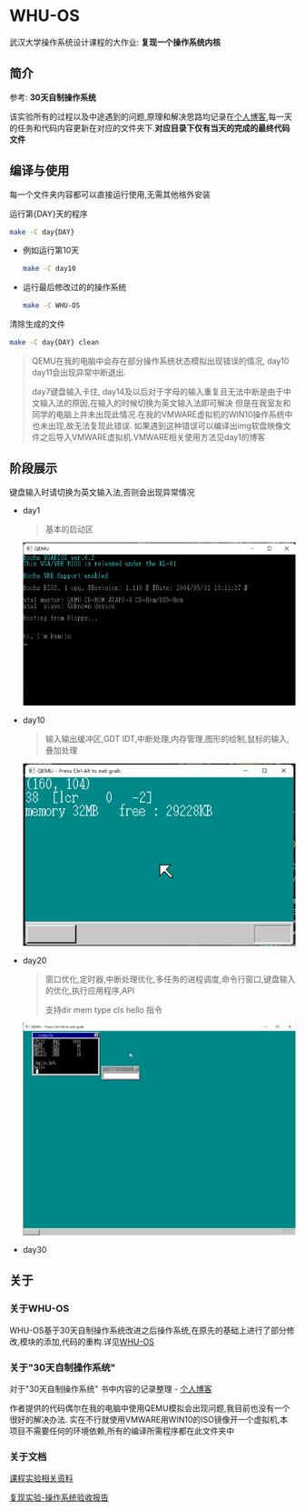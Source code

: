# WHU-OS

武汉大学操作系统设计课程的大作业: **复现一个操作系统内核**

## 简介

参考: **30天自制操作系统**

该实验所有的过程以及中途遇到的问题,原理和解决思路均记录在[个人博客](https://luzhixing12345.github.io/tags/OS/),每一天的任务和代码内容更新在对应的文件夹下.**对应目录下仅有当天的完成的最终代码文件**

## 编译与使用

每一个文件夹内容都可以直接运行使用,无需其他格外安装

运行第{DAY}天的程序

```bash
make -C day{DAY}
```

- 例如运行第10天

  ```bash
  make -C day10
  ```

- 运行最后修改过的的操作系统

  ```bash
  make -C WHU-OS
  ```

清除生成的文件

```bash
make -C day{DAY} clean
```

> QEMU在我的电脑中会存在部分操作系统状态模拟出现错误的情况, day10 day11会出现异常中断退出. 
>
> day7键盘输入卡住, day14及以后对于字母的输入重复且无法中断是由于中文输入法的原因,在输入的时候切换为英文输入法即可解决
> 但是在我室友和同学的电脑上并未出现此情况.在我的VMWARE虚拟机的WIN10操作系统中也未出现,故无法复现此错误. 如果遇到这种错误可以编译出img软盘映像文件之后导入VMWARE虚拟机.VMWARE相关使用方法见day1的博客

## 阶段展示

键盘输入时请切换为英文输入法,否则会出现异常情况

- day1

  > 基本的启动区

  ![20220705213449](https://raw.githubusercontent.com/learner-lu/picbed/master/20220705213449.png)

- day10

  > 输入输出缓冲区,GDT IDT,中断处理,内存管理,图形的绘制,鼠标的输入,叠加处理

  ![20220708045700](https://raw.githubusercontent.com/learner-lu/picbed/master/20220708045700.png)

- day20

  > 窗口优化,定时器,中断处理优化,多任务的进程调度,命令行窗口,键盘输入的优化,执行应用程序,API
  >
  > 支持dir mem type cls hello 指令

  ![20220714023429](https://raw.githubusercontent.com/learner-lu/picbed/master/20220714023429.png)

- day30

## 关于

### 关于WHU-OS

WHU-OS基于30天自制操作系统改进之后操作系统,在原先的基础上进行了部分修改,模块的添加,代码的重构.详见[WHU-OS](WHU-OS.md)

### 关于"30天自制操作系统"

对于"30天自制操作系统" 书中内容的记录整理 - [个人博客](https://luzhixing12345.github.io/tags/OS/)

作者提供的代码偶尔在我的电脑中使用QEMU模拟会出现问题,我目前也没有一个很好的解决办法. 实在不行就使用VMWARE用WIN10的ISO镜像开一个虚拟机,本项目不需要任何的环境依赖,所有的编译所需程序都在此文件夹中

### 关于文档

[课程实验相关资料](https://github.com/luzhixing12345/WHU-OS/releases/tag/v0.0.1)

[复现实验-操作系统验收报告](123)
